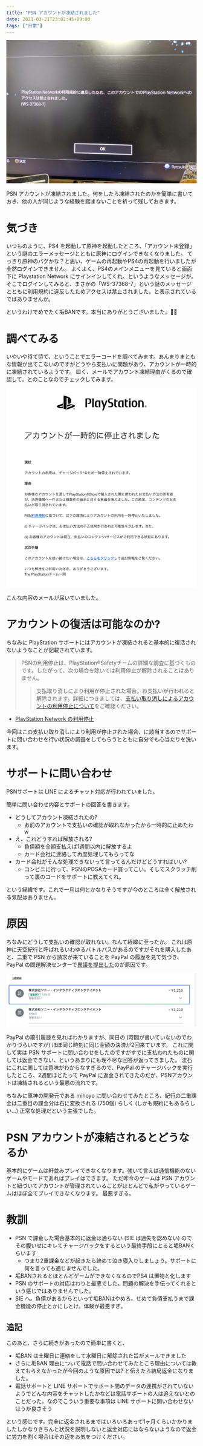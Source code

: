 ```yaml
---
title: "PSN アカウントが凍結されました"
date: 2021-03-21T23:02:45+09:00
tags: ["日常"]
---
```


![psn_ban](psn_ban.jpeg)

PSN アカウントが凍結されました。何をしたら凍結されたのかを簡単に書いておき、他の人が同じような経験を踏まないことを祈って残しておきます。

# 気づき

いつものように、PS4 を起動して原神を起動したところ、「アカウント未登録」という謎のエラーメッセージとともに原神にログインできなくなりました。
てっきり原神のバグかな？と思い、ゲームの再起動やPS4の再起動を行いましたが全然ログインできません。
よくよく、PS4のメインメニューを見ていると画面下に Playstation Network にサインインしてくれ、というようなメッセージが。
そこでログインしてみると、まさかの「WS-37368-7」という謎のメッセージとともに利用規約に違反したためアクセスは禁止されました。と表示されているではありませんか。

というわけでめでたく垢BANです。本当にありがとうございました。💢😠

# 調べてみる

いやいや待て待て、ということでエラーコードを調べてみます。あんまりまともな情報が出てこないのですがどうやら支払いに問題があり、アカウントが一時的に凍結されているようです。
曰く、メールでアカウント凍結理由がくるので確認して。とのことなのでチェックしてみます。

![email](reason_email.png)

こんな内容のメールが届いていました。

# アカウントの復活は可能なのか?

ちなみに PlayStation サポートにはアカウントが凍結されると基本的に復活されないようなことが記載されています。

> PSNの利用停止は、PlayStation®Safetyチームの詳細な調査に基づくものです。したがって、次の場合を除いては利用停止が解除されることはありません。
>> 支払取り消しにより利用が停止された場合。お支払いが行われると解除されます。詳細につきましては、[支払い取り消しによるアカウントの利用停止について](https://www.playstation.com/ja-jp/support/account/psn-suspension-account-debt/)をご確認ください。 

- [PlayStation Network の利用停止](https://www.playstation.com/ja-jp/support/account/suspensions-psn/)

今回はこの支払い取り消しにより利用が停止された場合、に該当するのでサポートに問い合わせを行い状況の調査をしてもらうとともに自分でも心当たりを洗います。

# サポートに問い合わせ

PSNサポートは LINE によるチャット対応が行われていました。

簡単に問い合わせ内容とサポートの回答を書きます。

- どうしてアカウント凍結されたの?
    - お前のアカウントで支払いの確認が取れなかったから一時的に止めたわw
- え、これどうすれば解放される?
    - 負債額を全額支払えば1週間以内に解放するよ
    - カード会社に連絡して再度処理してもらってな
- カード会社がそんな処理できないって言ってるんだけどどうすればいい?
    - コンビニに行って、PSNのPOSAカード買ってこい。そしてスクラッチ削って裏のコードをサポートに教えてくれ。

という経緯です。これで一旦は何とかなりそうですが今のところは全く解放される気配はありません。

# 原因

ちなみにどうして支払いの確認が取れない。なんて経緯に至ったか。
これは原神に天空紀行と呼ばれるいわゆるバトルパスがあるのですがそれを購入したあと、二重で PSN から請求が来ていることを PayPal の履歴を見て気づき、PayPal の問題解決センターで[異議を提出した](https://www.paypal.com/jp/smarthelp/article/paypal%E3%81%AE%E7%95%B0%E8%AD%B0%E3%81%8A%E3%82%88%E3%81%B3%E3%82%AF%E3%83%AC%E3%83%BC%E3%83%A0%E3%81%A8%E3%81%AF%E4%BD%95%E3%81%A7%E3%81%99%E3%81%8B%E3%80%82-faq2337)のが原因です。

![history](settlement_history.jpg)

PayPal の取引履歴を見ればわかりますが、同日の (時間が書いていないのでわかりづらいですが) ほぼ同じ時刻に同じ金額の決済が2回来ています。
これに関して実は PSN サポートに問い合わせをしたのですがすでに支払われたものに関しては返金できない、というあまりにも理不尽な回答が返ってきました。
流石にこれに関しては意味がわからなすぎるので、PayPal のチャージバックを実行したところ、2週間ほどたって PayPal に返金されてきたのだが、PSNアカウントは凍結されるという最悪の流れです。

ちなみに原神の開発元である mihoyo に問い合わせてみたところ、紀行の二重課金は二重目の課金分は石に変換される (750個) らしく (しかも規約にもあるらしい...) 正常な処理だという主張でした。

# PSN アカウントが凍結されるとどうなるか

基本的にゲームは軒並みプレイできなくなります。強いて言えば通信機能のないゲームやモードであればプレイはできます。
ただ昨今のゲームは PSN アカウントと紐づいてアカウントが管理されていることがほとんどで私がやっているゲームはほぼ全てプレイできなくなります。
最悪すぎる。

# 教訓

- PSN で課金した場合基本的に返金は通らない (SIE は過失を認めない) のでその腹いせにキレてチャージバックをするという最終手段にとると垢BANくらいます
    - つまり2重課金などが起きたら諦めて泣き寝入りしましょう。サポートに何を言っても通じませんでした。
- 垢BANされるとほとんどゲームができなくなるのでPS4 は置物と化します
- PSN のサポートの対応はわりと最悪でした。問題の解決を手伝ってくれるという感じではありませんでした。
- SIE へ。負債があるからといって垢BANはやめろ。せめて負債支払うまで課金機能の停止とかにしとけ。体験が最悪すぎ。

## 追記

このあと、さらに続きがあったので簡単に書くと、

- 垢BAN は土曜日に連絡をして水曜日に解除された旨がメールできました
- さらに垢BAN 理由について電話で問い合わせてみたところ理由については教えてもらえなかったが今回のような原因では? と伝えたら結局返金になりました。
- 電話サポートと LINE サポートでサポート間のデータの連携がされていないようでどんな内容をチャットしたかなどは電話サポートの人は追えないとのことだった。なのでこういう重要な事項は LINE サポートに問い合わせないほうが良さそう

という感じです。完全に返金されるまではいろいろあって1ヶ月くらいかかりましたしかなりきちんと状況を説明しないと返金対応にはならないようなので返金に労力を割く場合はその辺をお気をつけください。
